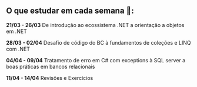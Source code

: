 ## O que estudar em cada semana :feet::



**21/03 - 26/03**  De introdução ao ecossistema .NET a orientação a objetos em .NET

**28/03 - 02/04**  Desafio de código do BC à fundamentos de coleções e LINQ com .NET

**04/04 - 09/04**  Tratamento de erro em C# com exceptions à SQL server a boas práticas em bancos relacionais



**11/04 - 14/04** Revisões e Exercícios